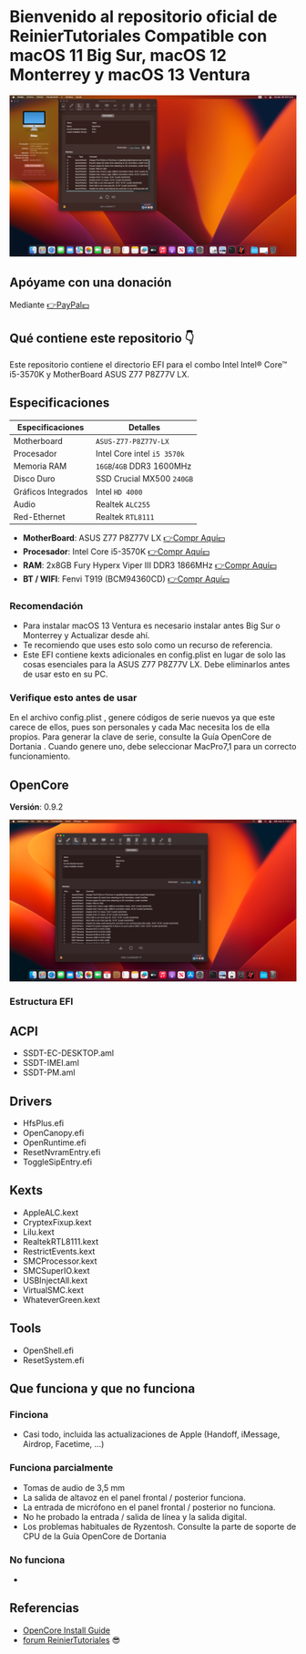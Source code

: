 # Bienvenido al repositorio oficial de ReinierTutoriales Compatible con macOS 11 Big Sur, macOS 12 Monterrey y macOS 13 Ventura



![ASUS Z77 P8Z77V LX](https://github.com/ReinierTutoriales/ASUS-Z77-P8Z77V-LX/blob/main/IMG/1.png)



## Apóyame con una donación 
Mediante [👉PayPal💵](https://www.paypal.com/paypalme/ReinierTutoriales?country.x=US&locale.x=es_XC)



## **Qué contiene este repositorio  👇**
Este repositorio contiene el directorio EFI para el combo Intel Intel® Core™ i5-3570K  y MotherBoard ASUS Z77 P8Z77V LX.


## Especificaciones

| Especificaciones     | Detalles                                  |
| ------------------- | -------------------------------------------|
| Motherboard         |  `ASUS-Z77-P8Z77V-LX`                      |
| Procesador          | Intel Core intel `i5 3570k`                |
| Memoria RAM         | `16GB`/`4GB` DDR3 1600MHz                  |
| Disco Duro          | SSD Crucial MX500 `240GB`                  |
| Gráficos Integrados | Intel  `HD 4000`                           |
| Audio               | Realtek `ALC255`                           |
| Red-Ethernet        | Realtek `RTL8111`                          |

- **MotherBoard**: ASUS Z77 P8Z77V LX [👉Compr Aquí💵](https://s.click.aliexpress.com/e/_DEav2bR)
- **Procesador**: Intel Core i5-3570K [👉Compr Aquí💵](https://s.click.aliexpress.com/e/_DezOy29) 
- **RAM**: 2x8GB Fury Hyperx Viper III DDR3 1866MHz [👉Compr Aquí💵](https://s.click.aliexpress.com/e/_Ddspq81)
- **BT / WIFI**: Fenvi T919 (BCM94360CD) [👉Compr Aquí💵](https://amzn.to/3w3fkBX)

### Recomendación
- Para instalar macOS 13 Ventura es necesario instalar antes Big Sur o Monterrey y Actualizar desde ahí.
- Te recomiendo que uses esto solo como un recurso de referencia.
- Este EFI contiene kexts adicionales en config.plist en lugar de solo las cosas esenciales para la ASUS Z77 P8Z77V LX. Debe eliminarlos antes de usar esto en su PC.

### Verifique esto antes de usar
En el archivo config.plist , genere códigos de serie nuevos ya que este carece de ellos, pues son personales y cada Mac necesita los de ella propios. Para generar la clave de serie, consulte la Guía OpenCore de Dortania . Cuando genere uno, debe seleccionar MacPro7,1 para un correcto funcionamiento.


## OpenCore
**Versión**: 0.9.2

![OpenCore](https://github.com/ReinierTutoriales/ASUS-Z77-P8Z77V-LX/blob/main/IMG/2.png)

### Estructura EFI
## ACPI
- SSDT-EC-DESKTOP.aml
- SSDT-IMEI.aml
- SSDT-PM.aml
## Drivers
- HfsPlus.efi
- OpenCanopy.efi
- OpenRuntime.efi
- ResetNvramEntry.efi
- ToggleSipEntry.efi
## Kexts
- AppleALC.kext
- CryptexFixup.kext
- Lilu.kext
- RealtekRTL8111.kext
- RestrictEvents.kext
- SMCProcessor.kext
- SMCSuperIO.kext
- USBInjectAll.kext
- VirtualSMC.kext
- WhateverGreen.kext
## Tools
- OpenShell.efi
- ResetSystem.efi
## Que funciona y que no funciona
### Finciona
- Casi todo, incluida las actualizaciones de Apple (Handoff, iMessage, Airdrop, Facetime, ...)
### Funciona parcialmente
- Tomas de audio de 3,5 mm
- La salida de altavoz en el panel frontal / posterior funciona.
- La entrada de micrófono en el panel frontal / posterior no funciona.
- No he probado la entrada / salida de línea y la salida digital.
- Los problemas habituales de Ryzentosh. Consulte la parte de soporte de CPU de la Guía OpenCore de Dortania
### No funciona
- 
## Referencias
- [OpenCore Install Guide](https://dortania.github.io/OpenCore-Install-Guide/ "Dortania's OpenCore Install Guide")
- [forum ReinierTutoriales](https://www.reiniertutoriales.com)
😎
